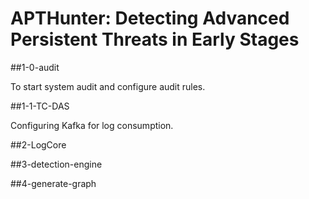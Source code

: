 # APTHunter: Detecting Advanced Persistent Threats in Early Stages

##1-0-audit

To start system audit and configure audit rules. 

##1-1-TC-DAS

Configuring Kafka for log consumption. 

##2-LogCore

##3-detection-engine


##4-generate-graph
